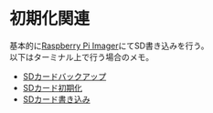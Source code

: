 # 初期化関連
基本的に[Raspberry Pi Imager](https://www.raspberrypi.com/software/)にてSD書き込みを行う。<br>
以下はターミナル上で行う場合のメモ。<br>
- [SDカードバックアップ](https://github.com/taogya/PiCommandsAndScripts/edit/test/001_init/sd_backup.md)
- [SDカード初期化](https://github.com/taogya/PiCommandsAndScripts/edit/test/001_init/sd_cleanup.md)
- [SDカード書き込み](https://github.com/taogya/PiCommandsAndScripts/edit/test/001_init/sd_write.md)
